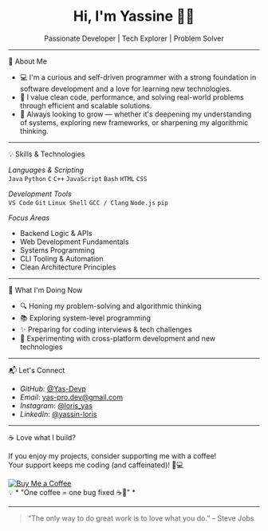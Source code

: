 <h1 align="center">Hi, I'm Yassine 👨‍💻</h1>
<p align="center">
  Passionate Developer | Tech Explorer | Problem Solver
</p>

---

🌟 About Me

- 💻 I'm a curious and self-driven programmer with a strong foundation in software development and a love for learning new technologies.
- 🎯 I value clean code, performance, and solving real-world problems through efficient and scalable solutions.
- 🧠 Always looking to grow — whether it's deepening my understanding of systems, exploring new frameworks, or sharpening my algorithmic thinking.

---

💡 Skills & Technologies

*Languages & Scripting*  
`Java` `Python` `C` `C++` `JavaScript` `Bash` `HTML` `CSS`

*Development Tools*  
`VS Code` `Git` `Linux Shell` `GCC / Clang` `Node.js` `pip`

*Focus Areas*  
- Backend Logic & APIs  
- Web Development Fundamentals  
- Systems Programming  
- CLI Tooling & Automation  
- Clean Architecture Principles

---

🚀 What I'm Doing Now

- 🔍 Honing my problem-solving and algorithmic thinking
- 📚 Exploring system-level programming
- ✨ Preparing for coding interviews & tech challenges
- 🧪 Experimenting with cross-platform development and new technologies

---

📬 Let's Connect

- *GitHub*: [@Yas-Devp](https://github.com/Yas-Devp)
- *Email*: yas-pro.dev@gmail.com
- *Instagram*: [@loris_yas](https://instagram.com/loris_yas)
- *LinkedIn*: [@yassin-loris](https://www.linkedin.com/in/yassin-loris-a79006387)

---

☕ Love what I build?

If you enjoy my projects, consider supporting me with a coffee!  
Your support keeps me coding (and caffeinated)! 🧃💻

<a href="https://ko-fi.com/loris_" target="_blank">
  <img src="https://ko-fi.com/img/githubbutton_sm.svg" alt="Buy Me a Coffee" />
</a>
<br>
💡 * "One coffee = one bug fixed ☕🐞" *

---

> “The only way to do great work is to love what you do.” – Steve Jobs
